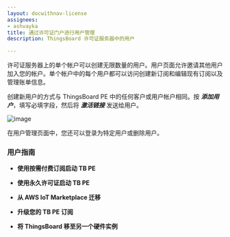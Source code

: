 ```yaml
---
layout: docwithnav-license
assignees:
- ashvayka
title: 通过许可证门户进行用户管理
description: ThingsBoard 许可证服务器中的用户

---
```



许可证服务器上的单个帐户可以创建无限数量的用户。用户页面允许邀请其他用户加入您的帐户。单个帐户中的每个用户都可以访问创建新订阅和编辑现有订阅以及管理账单信息。

创建新用户的方式与 ThingsBoard PE 中的任何客户或用户帐户相同。按 ***添加用户***，填写必填字段，然后将 ***激活链接*** 发送给用户。

![image](/images/license/users.png)

在用户管理页面中，您还可以登录为特定用户或删除用户。

### 用户指南

- **使用按需付费订阅启动 TB PE**

- **使用永久许可证启动 TB PE**

- **从 AWS IoT Marketplace 迁移**

- **升级您的 TB PE 订阅**

- **将 ThingsBoard 移至另一个硬件实例**
